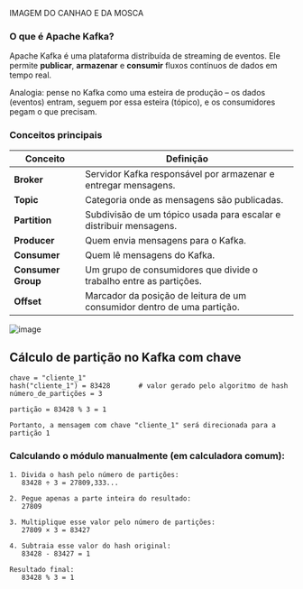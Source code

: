 IMAGEM DO CANHAO E DA MOSCA

### O que é Apache Kafka?

Apache Kafka é uma plataforma distribuída de streaming de eventos. Ele permite **publicar**, **armazenar** e **consumir** fluxos contínuos de dados em tempo real.

Analogia: pense no Kafka como uma esteira de produção – os dados (eventos) entram, seguem por essa esteira (tópico), e os consumidores pegam o que precisam.

### Conceitos principais

| Conceito         | Definição |
|------------------|-----------|
| **Broker**       | Servidor Kafka responsável por armazenar e entregar mensagens. |
| **Topic**        | Categoria onde as mensagens são publicadas. |
| **Partition**    | Subdivisão de um tópico usada para escalar e distribuir mensagens. |
| **Producer**     | Quem envia mensagens para o Kafka. |
| **Consumer**     | Quem lê mensagens do Kafka. |
| **Consumer Group** | Um grupo de consumidores que divide o trabalho entre as partições. |
| **Offset**       | Marcador da posição de leitura de um consumidor dentro de uma partição. |


![image](https://github.com/user-attachments/assets/a2f7e01d-4b9f-4f01-925c-7416f9562f8e)


## Cálculo de partição no Kafka com chave

```text
chave = "cliente_1"
hash("cliente_1") = 83428       # valor gerado pelo algoritmo de hash
número_de_partições = 3

partição = 83428 % 3 = 1

Portanto, a mensagem com chave "cliente_1" será direcionada para a partição 1
```

### Calculando o módulo manualmente (em calculadora comum):

```text
1. Divida o hash pelo número de partições:
   83428 ÷ 3 = 27809,333...

2. Pegue apenas a parte inteira do resultado:
   27809

3. Multiplique esse valor pelo número de partições:
   27809 × 3 = 83427

4. Subtraia esse valor do hash original:
   83428 - 83427 = 1

Resultado final:
   83428 % 3 = 1
```

